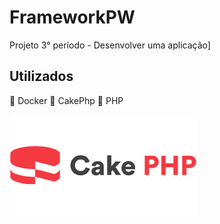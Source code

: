 # FrameworkPW
Projeto 3° período - Desenvolver uma aplicação]

## Utilizados
🐳 Docker
🧁 CakePhp
🐘 PHP

![](https://github.com/mxtqn/FrameworkPW/blob/master/ReadMe/logo%20nome.png?raw=true)
